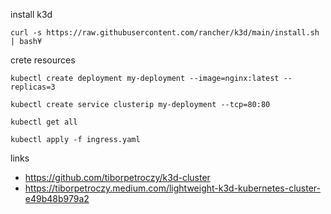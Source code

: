 
install k3d

```
curl -s https://raw.githubusercontent.com/rancher/k3d/main/install.sh | bash¥
```

crete resources

```
kubectl create deployment my-deployment --image=nginx:latest --replicas=3

kubectl create service clusterip my-deployment --tcp=80:80

kubectl get all

kubectl apply -f ingress.yaml
```

links
- https://github.com/tiborpetroczy/k3d-cluster
- https://tiborpetroczy.medium.com/lightweight-k3d-kubernetes-cluster-e49b48b979a2
